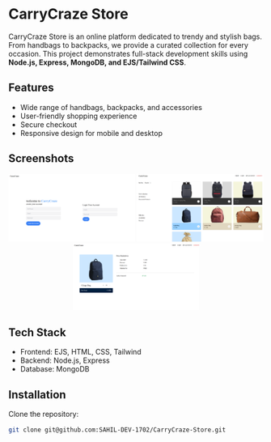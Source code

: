 # CarryCraze Store

CarryCraze Store is an online platform dedicated to trendy and stylish bags. From handbags to backpacks, we provide a curated collection for every occasion. This project demonstrates full-stack development skills using **Node.js, Express, MongoDB, and EJS/Tailwind CSS**.

## Features
- Wide range of handbags, backpacks, and accessories
- User-friendly shopping experience
- Secure checkout
- Responsive design for mobile and desktop

## Screenshots

<div align="center">
  <img src="public/app/HOME.png" alt="Home Page" width="250"/>
  <img src="public/app/PRODUCT-PAGE.png" alt="Product Page" width="250"/>
  <img src="public/app/CART.png" alt="Cart Page" width="250"/>
</div>

## Tech Stack
- Frontend: EJS, HTML, CSS, Tailwind
- Backend: Node.js, Express
- Database: MongoDB

## Installation
Clone the repository:
```bash
git clone git@github.com:SAHIL-DEV-1702/CarryCraze-Store.git
